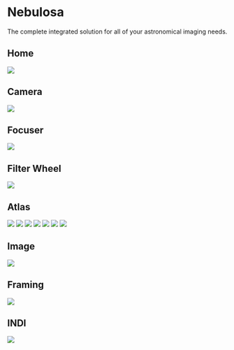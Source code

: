 # Nebulosa

The complete integrated solution for all of your astronomical imaging needs.

## Home

![](home.png)

## Camera

![](camera.png)

## Focuser

![](focuser.png)

## Filter Wheel

![](filter-wheel.png)

## Atlas

![](atlas.1.png)
![](atlas.2.png)
![](atlas.3.png)
![](atlas.4.png)
![](atlas.5.png)
![](atlas.6.png)
![](atlas.7.png)

## Image

![](image.png)

## Framing

![](framing.png)

## INDI

![](indi.png)
